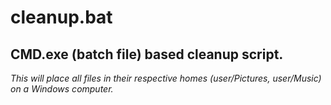 # cleanup.bat

## CMD.exe (batch file) based cleanup script. 

_This will place all files in their respective homes (user/Pictures, user/Music) on a Windows computer._



